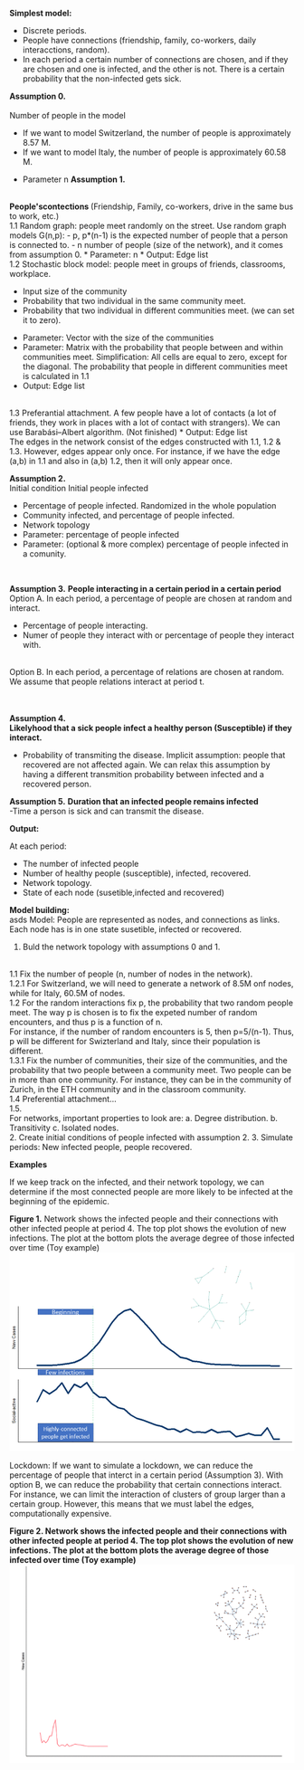 <b> Simplest model: </b>
- Discrete periods.
- People have connections (friendship, family, co-workers, daily interacctions, random). 
- In each period a certain number of connections are chosen, and if they are chosen and one is infected, and the other is not. There is a certain probability that the non-infected gets sick.


<b>Assumption 0. </b>
<br>
<br>  Number of people in the model </b>
- If we want to model Switzerland, the number of people is approximately 8.57 M.
- If we want to model Italy, the number of people is approximately 60.58 M.
* Parameter n
<b>Assumption 1. </b>
<br>
<b>People'scontections </b> (Friendship, Family, co-workers, drive in the same bus to work, etc.)
<br>
1.1 Random graph: people meet randomly on the street. Use random graph models G(n,p):
- p, p*(n-1) is the expected number of people that a person is connected to.
- n number of people (size of the network), and it comes from assumption 0.
* Parameter: n
* Output: Edge list
<br>
1.2  Stochastic block model: people meet in groups of friends, classrooms, workplace. 

- Input size of the community
- Probability that two individual in the same community meet.
- Probability that two individual in different communities meet. (we can set it to zero).
* Parameter: Vector with the size of the communities
* Parameter: Matrix with the probability that people between and within communities meet. Simplification: All cells are equal to zero, except for the diagonal. The probability that people in different communities meet is calculated in 1.1
* Output: Edge list
<br>
1.3  Preferantial attachment. A few people have a lot of contacts (a lot of friends, they work in places with a lot of contact with strangers). We can use Barabási–Albert algorithm. (Not finished)
* Output: Edge list
<br>
The edges in the network consist of the edges constructed with 1.1, 1.2 & 1.3. However, edges appear only once. For instance, if we have the edge (a,b) in 1.1 and also in (a,b) 1.2, then it will only appear once.

<b>Assumption 2.</b>
<br>
</b>Initial condition</b>
Initial people infected
- Percentage of people infected. Randomized in the whole population
- Community infected, and percentage of people infected.
- Network topology
- Parameter: percentage of people infected
- Parameter: (optional & more complex) percentage of people infected in a comunity.
<br>

<b>Assumption 3.</b>
<b> People interacting in a certain period in a certain period  </b>
<br>
Option A. In each period, a percentage of people are chosen at random and interact.
- Percentage of people interacting.
- Numer of people they interact with  or percentage of people they interact with.
<br>
Option B. In each period, a percentage of relations are chosen at random. We assume that people relations interact at period t.
<br>


<br><br>
<b>Assumption 4.</b>
<br>
<b> Likelyhood that a sick people infect a healthy person (Susceptible) if they interact. </b>
- Probability of transmiting the disease.
Implicit assumption: people that recovered are not affected again. We can relax this assumption by having a different transmition probability between infected and a recovered person.
 
 
 <b>Assumption 5.</b>
 <b> Duration that an infected people remains infected</b>
 <br>
 -Time a person is sick and can transmit the disease.


<b> Output: </b>

At each period:
- The number of infected people
- Number of healthy people (susceptible), infected, recovered.
- Network topology.
- State of each node (susetible,infected and recovered)


<b>Model building: </b>
<br>asds
Model: People are represented as nodes, and connections as links. Each node has is in one state susetible, infected or recovered.
<br>
1. Buld the network topology with assumptions 0 and 1.
<br>
1.1 Fix the number of people (n, number of nodes in the network).
<br>
1.2.1 For Switzerland, we will need to generate a network of 8.5M onf nodes, while for Italy, 60.5M of nodes.
<br>
1.2 For the random interactions fix p, the probability that two random people meet. The way p is chosen is to fix the expeted number of random encounters, and thus p is a function of n.
<br>
For instance, if the number of random encounters is 5, then p=5/(n-1). Thus, p will be different for Swizterland and Italy, since their population is different. 
<br>
1.3.1 Fix the number of communities,  their size of the communities, and the probability that two people between a community meet. Two people can be in more than one community. For instance, they can be in the community of Zurich, in the ETH community and in the classroom community.
<br>
1.4 Preferential attachment...
<br>
1.5.
<br>
For networks, important properties to look are:
a. Degree distribution.
b. Transitivity
c. Isolated nodes.

<br>
2. Create initial conditions of people infected with assumption 2.
3.  Simulate periods: New infected people, people recovered. 





<b> Examples </b>

If we keep track on the infected, and their network topology, we can determine if the most connected people are more likely to be infected at the beginning of the epidemic.

<b>Figure 1.</b> Network shows the infected people and their connections with other infected people at period 4. The top plot shows the evolution of new infections. The plot at the bottom plots the average degree of those infected over time (Toy example)
![](output/simul.gif.gif)
<br>

Lockdown: If we want to simulate a lockdown, we can reduce the percentage of people that interct in a certain period (Assumption 3).  With option B, we can reduce the probability that certain connections interact. For instance, we can limit the interaction of clusters of group larger than a certain group. However, this means that we must label the edges, computationally expensive.

<b> Figure 2.<b> Network shows the infected people and their connections with other infected people at period 4. The top plot shows the evolution of new infections. The plot at the bottom plots the average degree of those infected over time (Toy example)
![](output/simul2.gif)
